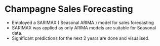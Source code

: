 # Champagne Sales Forecasting
- Employed a SARIMAX ( Seasonal ARIMA ) model for sales forecasting
- SARIMAX was applied as only ARIMA models are suitable for Seasonal data.
- Significant predictions for the next 2 years are done and visualised.
